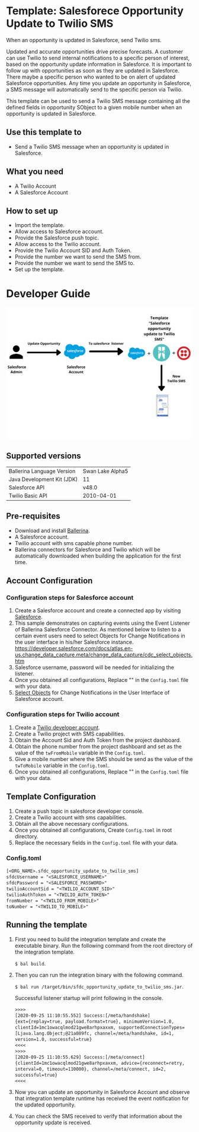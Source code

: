 # Template: Salesforece Opportunity Update to Twilio SMS

When an opportunity is updated in Salesforce, send Twilio sms.

Updated and accurate opportunities drive precise forecasts. A customer can use Twilio to send internal notifications to 
a specific person of interest, based on the opportunity update information in Salesforce. 
It is important to follow up with opportunities as soon as they are updated in Salesforce. There maybe a specific 
person who wanted to be on alert of updated Salesforce opportunities. Any time you update an opportunity in Salesforce, 
a SMS message will automatically send to the specific person via Twilio.

This template can be used to send a Twilio SMS message containing all 
the defined fields in opportunity SObject to a given mobile number when an opportunity is updated in Salesforce.

## Use this template to
- Send a Twilio SMS message when an opportunity is updated in Salesforce.

## What you need
- A Twilio Account
- A Salesforce Account

## How to set up
- Import the template.
- Allow access to Salesforce account.
- Provide the Salesforce push topic.
- Allow access to the Twilio account.
- Provide the Twilio Account SID and Auth Token.
- Provide the number we want to send the SMS from.
- Provide the number we want to send the SMS to.
- Set up the template. 

# Developer Guide

<p align="center">
<img src="./docs/images/template_flow.png?raw=true" alt="Github-Slack Integration template overview"/>
</p>

## Supported versions

<table>
  <tr>
   <td>Ballerina Language Version
   </td>
   <td>Swan Lake Alpha5
   </td>
  </tr>
  <tr>
   <td>Java Development Kit (JDK) 
   </td>
   <td>11
   </td>
  </tr>
  <tr>
   <td>Salesforce API 
   </td>
   <td>v48.0
   </td>
  </tr>
  <tr>
   <td>Twilio Basic API
   </td>
   <td>2010-04-01
   </td>
  </tr>
</table>


## Pre-requisites
* Download and install [Ballerina](https://ballerinalang.org/downloads/).
* A Salesforce account.
* Twilio account with sms capable phone number.
* Ballerina connectors for Salesforce and Twilio which will be automatically downloaded when building the application for the first time.


## Account Configuration

### Configuration steps for Salesforce account
1. Create a Salesforce account and create a connected app by visiting [Salesforce](https://www.salesforce.com). 
2. This sample demonstrates on capturing events using the Event Listener of Ballerina Salesforce Connector. As mentioned below to listen to a certain event users need to select Objects for Change Notifications in the user interface in his/her Salesforce instance.
https://developer.salesforce.com/docs/atlas.en-us.change_data_capture.meta/change_data_capture/cdc_select_objects.htm
3. Salesforce username, password will be needed for initializing the listener. 
4. Once you obtained all configurations, Replace "" in the `Config.toml` file with your data.
5. [Select Objects](https://developer.salesforce.com/docs/atlas.en-us.change_data_capture.meta/change_data_capture/cdc_select_objects.htm) for Change Notifications in the User Interface of Salesforce account.

### Configuration steps for Twilio account

1. Create a [Twilio developer account](https://www.twilio.com/). 
2. Create a Twilio project with SMS capabilities.
3. Obtain the Account Sid and Auth Token from the project dashboard.
4. Obtain the phone number from the project dashboard and set as the value of the `twFromMobile` variable in the `Config.toml`.
5. Give a mobile number where the SMS should be send as the value of the `twToMobile` variable in the `Config.toml`.
6. Once you obtained all configurations, Replace "" in the `Config.toml` file with your data.

## Template Configuration

1. Create a push topic in salesforce developer console.
2. Create a Twilio account with sms capabilities.
3. Obtain all the above necessary configurations.
4. Once you obtained all configurations, Create `Config.toml` in root directory.
5. Replace the necessary fields in the `Config.toml` file with your data.

### Config.toml 

```
[<ORG_NAME>.sfdc_opportunity_update_to_twilio_sms]
sfdcUsername = "<SALESFORCE_USERNAME>"
sfdcPassword = "<SALESFORCE_PASSWORD>"
twilioAccountSid = "<TWILIO_ACCOUNT_SID>"
twilioAuthToken = "<TWILIO_AUTH_TOKEN>"
fromNumber = "<TWILIO_FROM_MOBILE>"
toNumber = "<TWILIO_TO_MOBILE>"
```

## Running the template

1. First you need to build the integration template and create the executable binary. Run the following command from the root directory of the integration template. 

    `$ bal build`. 

2. Then you can run the integration binary with the following command. 

    `$ bal run /target/bin/sfdc_opportunity_update_to_twilio_sms.jar`. 

    Successful listener startup will print following in the console.
    ```
    >>>>
    [2020-09-25 11:10:55.552] Success:[/meta/handshake]
    {ext={replay=true, payload.format=true}, minimumVersion=1.0, clientId=1mc1owacqlmod21gwe8arhpxaxxm, supportedConnectionTypes=[Ljava.lang.Object;@21a089fc, channel=/meta/handshake, id=1, version=1.0, successful=true}
    <<<<
    >>>>
    [2020-09-25 11:10:55.629] Success:[/meta/connect]
    {clientId=1mc1owacqlmod21gwe8arhpxaxxm, advice={reconnect=retry, interval=0, timeout=110000}, channel=/meta/connect, id=2, successful=true}
    <<<<
    ```

3. Now you can update an opportunity in Salesforce Account and observe that integration template runtime has received the event notification for the updated opportunity.

4. You can check the SMS received to verify that information about the opportunity update is received. 
